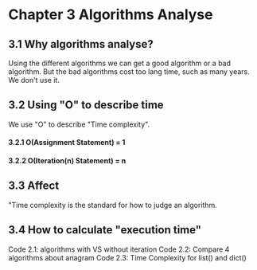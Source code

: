 # Chapter 3 Algorithms Analyse

## 3.1 Why algorithms analyse?

Using the different algorithms we can get a good algorithm or a bad algorithm. But the bad algorithms cost too lang time, such as many years. We don't use it.

## 3.2 Using "O" to describe time
We use "O" to describe "Time complexity".
####    3.2.1 O(Assignment Statement) = 1
####    3.2.2 O(Iteration(n) Statement) = n  

## 3.3 Affect
"Time complexity is the standard for how to judge an algorithm.

## 3.4 How to calculate "execution time"
Code 2.1: algorithms with VS without iteration
Code 2.2: Compare 4 algorithms about anagram
Code 2.3: Time Complexity for list() and dict()